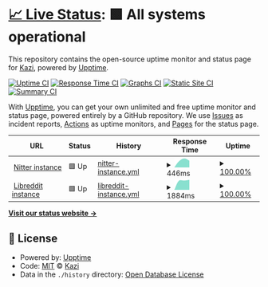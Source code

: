 # [📈 Live Status](https://instances.kazi.one): <!--live status--> **🟩 All systems operational**

This repository contains the open-source uptime monitor and status page for [Kazi](https://instances.kazi.one), powered by [Upptime](https://github.com/upptime/upptime).

[![Uptime CI](https://github.com/kzshantonu/instances/workflows/Uptime%20CI/badge.svg)](https://github.com/kzshantonu/instances/actions?query=workflow%3A%22Uptime+CI%22)
[![Response Time CI](https://github.com/kzshantonu/instances/workflows/Response%20Time%20CI/badge.svg)](https://github.com/kzshantonu/instances/actions?query=workflow%3A%22Response+Time+CI%22)
[![Graphs CI](https://github.com/kzshantonu/instances/workflows/Graphs%20CI/badge.svg)](https://github.com/kzshantonu/instances/actions?query=workflow%3A%22Graphs+CI%22)
[![Static Site CI](https://github.com/kzshantonu/instances/workflows/Static%20Site%20CI/badge.svg)](https://github.com/kzshantonu/instances/actions?query=workflow%3A%22Static+Site+CI%22)
[![Summary CI](https://github.com/kzshantonu/instances/workflows/Summary%20CI/badge.svg)](https://github.com/kzshantonu/instances/actions?query=workflow%3A%22Summary+CI%22)

With [Upptime](https://upptime.js.org), you can get your own unlimited and free uptime monitor and status page, powered entirely by a GitHub repository. We use [Issues](https://github.com/kzshantonu/instances/issues) as incident reports, [Actions](https://github.com/kzshantonu/instances/actions) as uptime monitors, and [Pages](https://instances.kazi.one) for the status page.

<!--start: status pages-->
<!-- This summary is generated by Upptime (https://github.com/upptime/upptime) -->
<!-- Do not edit this manually, your changes will be overwritten -->
<!-- prettier-ignore -->
| URL | Status | History | Response Time | Uptime |
| --- | ------ | ------- | ------------- | ------ |
| <img alt="" src="https://favicons.githubusercontent.com/nttr.stream" height="13"> [Nitter instance](https://nttr.stream) | 🟩 Up | [nitter-instance.yml](https://github.com/kzshantonu/instances/commits/HEAD/history/nitter-instance.yml) | <details><summary><img alt="Response time graph" src="./graphs/nitter-instance/response-time-week.png" height="20"> 446ms</summary><br><a href="https://instances.kazi.one/history/nitter-instance"><img alt="Response time 446" src="https://img.shields.io/endpoint?url=https%3A%2F%2Fraw.githubusercontent.com%2Fkzshantonu%2Finstances%2FHEAD%2Fapi%2Fnitter-instance%2Fresponse-time.json"></a><br><a href="https://instances.kazi.one/history/nitter-instance"><img alt="24-hour response time 446" src="https://img.shields.io/endpoint?url=https%3A%2F%2Fraw.githubusercontent.com%2Fkzshantonu%2Finstances%2FHEAD%2Fapi%2Fnitter-instance%2Fresponse-time-day.json"></a><br><a href="https://instances.kazi.one/history/nitter-instance"><img alt="7-day response time 446" src="https://img.shields.io/endpoint?url=https%3A%2F%2Fraw.githubusercontent.com%2Fkzshantonu%2Finstances%2FHEAD%2Fapi%2Fnitter-instance%2Fresponse-time-week.json"></a><br><a href="https://instances.kazi.one/history/nitter-instance"><img alt="30-day response time 446" src="https://img.shields.io/endpoint?url=https%3A%2F%2Fraw.githubusercontent.com%2Fkzshantonu%2Finstances%2FHEAD%2Fapi%2Fnitter-instance%2Fresponse-time-month.json"></a><br><a href="https://instances.kazi.one/history/nitter-instance"><img alt="1-year response time 446" src="https://img.shields.io/endpoint?url=https%3A%2F%2Fraw.githubusercontent.com%2Fkzshantonu%2Finstances%2FHEAD%2Fapi%2Fnitter-instance%2Fresponse-time-year.json"></a></details> | <details><summary><a href="https://instances.kazi.one/history/nitter-instance">100.00%</a></summary><a href="https://instances.kazi.one/history/nitter-instance"><img alt="All-time uptime 100.00%" src="https://img.shields.io/endpoint?url=https%3A%2F%2Fraw.githubusercontent.com%2Fkzshantonu%2Finstances%2FHEAD%2Fapi%2Fnitter-instance%2Fuptime.json"></a><br><a href="https://instances.kazi.one/history/nitter-instance"><img alt="24-hour uptime 100.00%" src="https://img.shields.io/endpoint?url=https%3A%2F%2Fraw.githubusercontent.com%2Fkzshantonu%2Finstances%2FHEAD%2Fapi%2Fnitter-instance%2Fuptime-day.json"></a><br><a href="https://instances.kazi.one/history/nitter-instance"><img alt="7-day uptime 100.00%" src="https://img.shields.io/endpoint?url=https%3A%2F%2Fraw.githubusercontent.com%2Fkzshantonu%2Finstances%2FHEAD%2Fapi%2Fnitter-instance%2Fuptime-week.json"></a><br><a href="https://instances.kazi.one/history/nitter-instance"><img alt="30-day uptime 100.00%" src="https://img.shields.io/endpoint?url=https%3A%2F%2Fraw.githubusercontent.com%2Fkzshantonu%2Finstances%2FHEAD%2Fapi%2Fnitter-instance%2Fuptime-month.json"></a><br><a href="https://instances.kazi.one/history/nitter-instance"><img alt="1-year uptime 100.00%" src="https://img.shields.io/endpoint?url=https%3A%2F%2Fraw.githubusercontent.com%2Fkzshantonu%2Finstances%2FHEAD%2Fapi%2Fnitter-instance%2Fuptime-year.json"></a></details>
| <img alt="" src="https://favicons.githubusercontent.com/leddit.xyz" height="13"> [Libreddit instance](https://leddit.xyz) | 🟩 Up | [libreddit-instance.yml](https://github.com/kzshantonu/instances/commits/HEAD/history/libreddit-instance.yml) | <details><summary><img alt="Response time graph" src="./graphs/libreddit-instance/response-time-week.png" height="20"> 1884ms</summary><br><a href="https://instances.kazi.one/history/libreddit-instance"><img alt="Response time 1884" src="https://img.shields.io/endpoint?url=https%3A%2F%2Fraw.githubusercontent.com%2Fkzshantonu%2Finstances%2FHEAD%2Fapi%2Flibreddit-instance%2Fresponse-time.json"></a><br><a href="https://instances.kazi.one/history/libreddit-instance"><img alt="24-hour response time 1884" src="https://img.shields.io/endpoint?url=https%3A%2F%2Fraw.githubusercontent.com%2Fkzshantonu%2Finstances%2FHEAD%2Fapi%2Flibreddit-instance%2Fresponse-time-day.json"></a><br><a href="https://instances.kazi.one/history/libreddit-instance"><img alt="7-day response time 1884" src="https://img.shields.io/endpoint?url=https%3A%2F%2Fraw.githubusercontent.com%2Fkzshantonu%2Finstances%2FHEAD%2Fapi%2Flibreddit-instance%2Fresponse-time-week.json"></a><br><a href="https://instances.kazi.one/history/libreddit-instance"><img alt="30-day response time 1884" src="https://img.shields.io/endpoint?url=https%3A%2F%2Fraw.githubusercontent.com%2Fkzshantonu%2Finstances%2FHEAD%2Fapi%2Flibreddit-instance%2Fresponse-time-month.json"></a><br><a href="https://instances.kazi.one/history/libreddit-instance"><img alt="1-year response time 1884" src="https://img.shields.io/endpoint?url=https%3A%2F%2Fraw.githubusercontent.com%2Fkzshantonu%2Finstances%2FHEAD%2Fapi%2Flibreddit-instance%2Fresponse-time-year.json"></a></details> | <details><summary><a href="https://instances.kazi.one/history/libreddit-instance">100.00%</a></summary><a href="https://instances.kazi.one/history/libreddit-instance"><img alt="All-time uptime 100.00%" src="https://img.shields.io/endpoint?url=https%3A%2F%2Fraw.githubusercontent.com%2Fkzshantonu%2Finstances%2FHEAD%2Fapi%2Flibreddit-instance%2Fuptime.json"></a><br><a href="https://instances.kazi.one/history/libreddit-instance"><img alt="24-hour uptime 100.00%" src="https://img.shields.io/endpoint?url=https%3A%2F%2Fraw.githubusercontent.com%2Fkzshantonu%2Finstances%2FHEAD%2Fapi%2Flibreddit-instance%2Fuptime-day.json"></a><br><a href="https://instances.kazi.one/history/libreddit-instance"><img alt="7-day uptime 100.00%" src="https://img.shields.io/endpoint?url=https%3A%2F%2Fraw.githubusercontent.com%2Fkzshantonu%2Finstances%2FHEAD%2Fapi%2Flibreddit-instance%2Fuptime-week.json"></a><br><a href="https://instances.kazi.one/history/libreddit-instance"><img alt="30-day uptime 100.00%" src="https://img.shields.io/endpoint?url=https%3A%2F%2Fraw.githubusercontent.com%2Fkzshantonu%2Finstances%2FHEAD%2Fapi%2Flibreddit-instance%2Fuptime-month.json"></a><br><a href="https://instances.kazi.one/history/libreddit-instance"><img alt="1-year uptime 100.00%" src="https://img.shields.io/endpoint?url=https%3A%2F%2Fraw.githubusercontent.com%2Fkzshantonu%2Finstances%2FHEAD%2Fapi%2Flibreddit-instance%2Fuptime-year.json"></a></details>

<!--end: status pages-->

[**Visit our status website →**](https://instances.kazi.one)

## 📄 License

- Powered by: [Upptime](https://github.com/upptime/upptime)
- Code: [MIT](./LICENSE) © [Kazi](https://instances.kazi.one)
- Data in the `./history` directory: [Open Database License](https://opendatacommons.org/licenses/odbl/1-0/)
